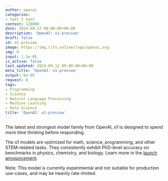 ```yaml
---
author: openai
categories:
- text 2 text
context: 128000
date: 2024-09-12 00:00:00+00:00
description: 'OpenAI: o1-preview'
draft: false
id: o1-preview
image: https://img.rifx.online/logo/openai.svg
img: 0
input: 1.5e-05
is_active: false
last_updated: 2024-09-12 00:00:00+00:00
meta_title: 'OpenAI: o1-preview'
output: 6e-05
request: 0
tags:
- Programming
- Science
- Natural Language Processing
- Machine Learning
- Data Science
title: 'OpenAI: o1-preview'
---
```







The latest and strongest model family from OpenAI, o1 is designed to spend more time thinking before responding.

The o1 models are optimized for math, science, programming, and other STEM-related tasks. They consistently exhibit PhD-level accuracy on benchmarks in physics, chemistry, and biology. Learn more in the [launch announcement](https://openai.com/o1).

Note: This model is currently experimental and not suitable for production use-cases, and may be heavily rate-limited.

